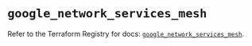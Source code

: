 # `google_network_services_mesh`

Refer to the Terraform Registry for docs: [`google_network_services_mesh`](https://registry.terraform.io/providers/hashicorp/google/6.46.0/docs/resources/network_services_mesh).
